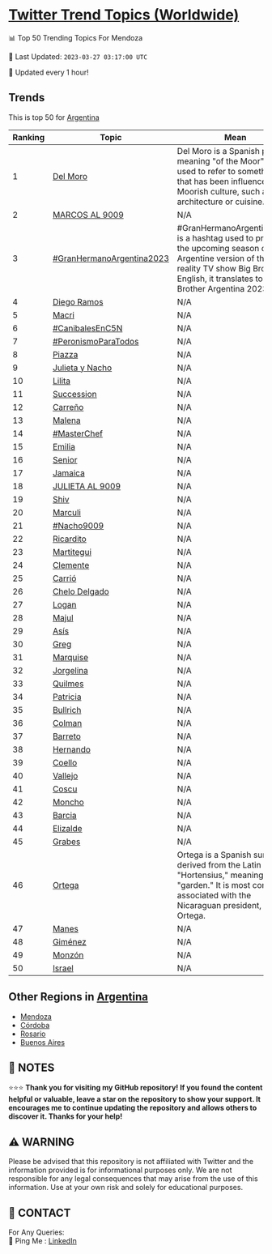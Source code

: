 [Twitter Trend Topics (Worldwide)](https://github.com/ErcinDedeoglu/Twitter-Trend-Topics)
==========


📊 Top 50 Trending Topics For Mendoza

📆 Last Updated: `2023-03-27 03:17:00 UTC`

🔧 Updated every 1 hour!


## Trends

This is top 50 for [Argentina](</Argentina>)

| Ranking | Topic | Mean |
| ------- | ------------ | ------------ |
| 1 | [Del Moro](http://twitter.com/search?q=Del+Moro) | Del Moro is a Spanish phrase meaning "of the Moor". It is used to refer to something that has been influenced by Moorish culture, such as architecture or cuisine. |
| 2 | [MARCOS AL 9009](http://twitter.com/search?q=MARCOS+AL+9009) | N/A |
| 3 | [#GranHermanoArgentina2023](http://twitter.com/search?q=%23GranHermanoArgentina2023) | #GranHermanoArgentina2023 is a hashtag used to promote the upcoming season of the Argentine version of the reality TV show Big Brother. In English, it translates to "Big Brother Argentina 2023". |
| 4 | [Diego Ramos](http://twitter.com/search?q=Diego+Ramos) | N/A |
| 5 | [Macri](http://twitter.com/search?q=Macri) | N/A |
| 6 | [#CanibalesEnC5N](http://twitter.com/search?q=%23CanibalesEnC5N) | N/A |
| 7 | [#PeronismoParaTodos](http://twitter.com/search?q=%23PeronismoParaTodos) | N/A |
| 8 | [Piazza](http://twitter.com/search?q=Piazza) | N/A |
| 9 | [Julieta y Nacho](http://twitter.com/search?q=Julieta+y+Nacho) | N/A |
| 10 | [Lilita](http://twitter.com/search?q=Lilita) | N/A |
| 11 | [Succession](http://twitter.com/search?q=Succession) | N/A |
| 12 | [Carreño](http://twitter.com/search?q=Carre%c3%b1o) | N/A |
| 13 | [Malena](http://twitter.com/search?q=Malena) | N/A |
| 14 | [#MasterChef](http://twitter.com/search?q=%23MasterChef) | N/A |
| 15 | [Emilia](http://twitter.com/search?q=Emilia) | N/A |
| 16 | [Senior](http://twitter.com/search?q=Senior) | N/A |
| 17 | [Jamaica](http://twitter.com/search?q=Jamaica) | N/A |
| 18 | [JULIETA AL 9009](http://twitter.com/search?q=JULIETA+AL+9009) | N/A |
| 19 | [Shiv](http://twitter.com/search?q=Shiv) | N/A |
| 20 | [Marculi](http://twitter.com/search?q=Marculi) | N/A |
| 21 | [#Nacho9009](http://twitter.com/search?q=%23Nacho9009) | N/A |
| 22 | [Ricardito](http://twitter.com/search?q=Ricardito) | N/A |
| 23 | [Martitegui](http://twitter.com/search?q=Martitegui) | N/A |
| 24 | [Clemente](http://twitter.com/search?q=Clemente) | N/A |
| 25 | [Carrió](http://twitter.com/search?q=Carri%c3%b3) | N/A |
| 26 | [Chelo Delgado](http://twitter.com/search?q=Chelo+Delgado) | N/A |
| 27 | [Logan](http://twitter.com/search?q=Logan) | N/A |
| 28 | [Majul](http://twitter.com/search?q=Majul) | N/A |
| 29 | [Asís](http://twitter.com/search?q=As%c3%ads) | N/A |
| 30 | [Greg](http://twitter.com/search?q=Greg) | N/A |
| 31 | [Marquise](http://twitter.com/search?q=Marquise) | N/A |
| 32 | [Jorgelina](http://twitter.com/search?q=Jorgelina) | N/A |
| 33 | [Quilmes](http://twitter.com/search?q=Quilmes) | N/A |
| 34 | [Patricia](http://twitter.com/search?q=Patricia) | N/A |
| 35 | [Bullrich](http://twitter.com/search?q=Bullrich) | N/A |
| 36 | [Colman](http://twitter.com/search?q=Colman) | N/A |
| 37 | [Barreto](http://twitter.com/search?q=Barreto) | N/A |
| 38 | [Hernando](http://twitter.com/search?q=Hernando) | N/A |
| 39 | [Coello](http://twitter.com/search?q=Coello) | N/A |
| 40 | [Vallejo](http://twitter.com/search?q=Vallejo) | N/A |
| 41 | [Coscu](http://twitter.com/search?q=Coscu) | N/A |
| 42 | [Moncho](http://twitter.com/search?q=Moncho) | N/A |
| 43 | [Barcia](http://twitter.com/search?q=Barcia) | N/A |
| 44 | [Elizalde](http://twitter.com/search?q=Elizalde) | N/A |
| 45 | [Grabes](http://twitter.com/search?q=Grabes) | N/A |
| 46 | [Ortega](http://twitter.com/search?q=Ortega) | Ortega is a Spanish surname derived from the Latin name "Hortensius," meaning "garden." It is most commonly associated with the Nicaraguan president, Daniel Ortega. |
| 47 | [Manes](http://twitter.com/search?q=Manes) | N/A |
| 48 | [Giménez](http://twitter.com/search?q=Gim%c3%a9nez) | N/A |
| 49 | [Monzón](http://twitter.com/search?q=Monz%c3%b3n) | N/A |
| 50 | [Israel](http://twitter.com/search?q=Israel) | N/A |



## Other Regions in [Argentina](</Argentina>)

* [Mendoza](</Argentina/Mendoza.md>)
* [Córdoba](</Argentina/Córdoba.md>)
* [Rosario](</Argentina/Rosario.md>)
* [Buenos Aires](</Argentina/Buenos Aires.md>)



## 📝 NOTES

⭐⭐⭐ **Thank you for visiting my GitHub repository! If you found the content helpful or valuable, leave a star on the repository to show your support. It encourages me to continue updating the repository and allows others to discover it. Thanks for your help!**


## ⚠️ WARNING

Please be advised that this repository is not affiliated with Twitter and the information provided is for informational purposes only. We are not responsible for any legal consequences that may arise from the use of this information. Use at your own risk and solely for educational purposes.


## 📨 CONTACT

 For Any Queries:  
            🏓 Ping Me : [LinkedIn](https://www.linkedin.com/in/ercindedeoglu/)
